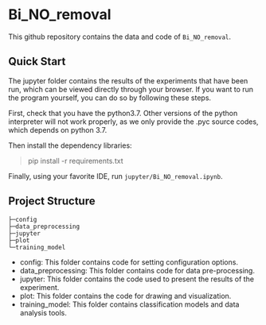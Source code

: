 #  Bi_NO_removal

This github repository contains the data and code of `Bi_NO_removal`.

## Quick Start
The jupyter folder contains the results of the experiments that have been run, which can be viewed directly through your browser. If you want to run the program yourself, you can do so by following these steps.

First, check that you have the python3.7. Other versions of the python interpreter will not work properly, as we only provide the .pyc source codes, which depends on python 3.7.

Then install the dependency libraries:
> pip install -r requirements.txt

Finally, using your favorite IDE, run `jupyter/Bi_NO_removal.ipynb`.


## Project Structure

```
├─config
├─data_preprocessing
├─jupyter
├─plot
└─training_model
```
- config: This folder contains code for setting configuration options.
- data_preprocessing: This folder contains code for data pre-processing.
- jupyter: This folder contains the code used to present the results of the experiment.
- plot: This folder contains the code for drawing and visualization.
- training_model: This folder contains classification models and data analysis tools.


